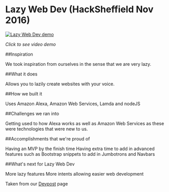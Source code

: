 # Lazy Web Dev (HackSheffield Nov 2016)

[![Lazy Web Dev demo](https://img.youtube.com/vi/kAVEwwvAgGU/0.jpg)](https://www.youtube.com/watch?v=kAVEwwvAgGU)

_Click to see video demo_


##Inspiration

We took inspiration from ourselves in the sense that we are very lazy.

##What it does

Allows you to lazily create websites with your voice.

##How we built it

Uses Amazon Alexa, Amazon Web Services, Lamda and nodeJS

##Challenges we ran into

Getting used to how Alexa works as well as Amazon Web Services as these were technologies that were new to us.

##Accomplishments that we're proud of

Having an MVP by the finish time Having extra time to add in advanced features such as Bootstrap snippets to add in Jumbotrons and Navbars

##What's next for Lazy Web Dev

More lazy features More intents allowing easier web development


Taken from our [Devpost](https://devpost.com/software/lazy-web-dev-yrbxce) page
